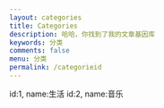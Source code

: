 ```yaml
---
layout: categories
title: Categories
description: 哈哈，你找到了我的文章基因库
keywords: 分类
comments: false
menu: 分类
permalink: /categorieid
---
```


id:1, name:生活
id:2, name:音乐

